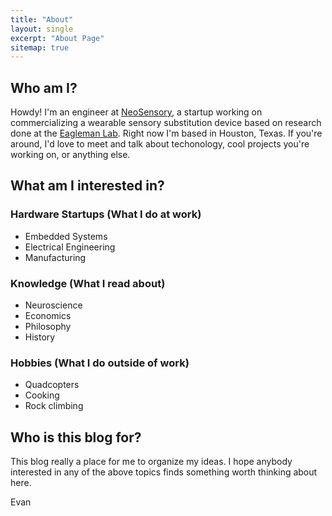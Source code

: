 ```yaml
---
title: "About"
layout: single
excerpt: "About Page"
sitemap: true
---
```


Who am I?
----


Howdy! I'm an engineer at [NeoSensory](www.neosensory.com), a startup working on commercializing a wearable sensory substitution device based on research done at the [Eagleman Lab](http://www.eaglemanlab.net/). Right now I'm based in Houston, Texas. If you're around, I'd love to meet and talk about techonology, cool projects you're working on, or anything else. 


What am I interested in?
----

### Hardware Startups (What I do at work)
  * Embedded Systems 
  * Electrical Engineering
  * Manufacturing

### Knowledge (What I read about)
  * Neuroscience
  * Economics
  * Philosophy
  * History

### Hobbies (What I do outside of work)
  * Quadcopters
  * Cooking
  * Rock climbing  
 
Who is this blog for? 
----

This blog really a place for me to organize my ideas. I hope anybody interested in any of the above topics finds something worth thinking about here. 

Evan



<script type="text/javascript">
  var GOOG_FIXURL_LANG = 'en';
  var GOOG_FIXURL_SITE = '{{ site.url }}'
</script>
<script type="text/javascript"
  src="//linkhelp.clients.google.com/tbproxy/lh/wm/fixurl.js">
</script>
